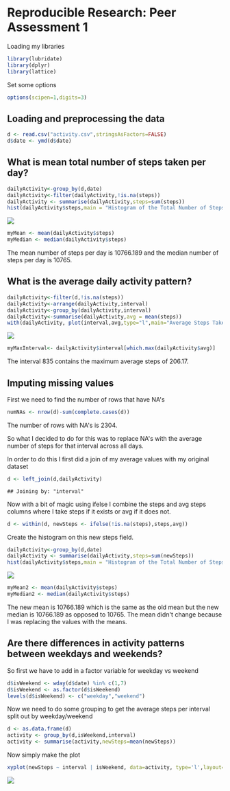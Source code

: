 # Reproducible Research: Peer Assessment 1

Loading my libraries

```r
library(lubridate)
library(dplyr)
library(lattice)
```

Set some options

```r
options(scipen=1,digits=3)
```



## Loading and preprocessing the data

```r
d <- read.csv("activity.csv",stringsAsFactors=FALSE)
d$date <- ymd(d$date)
```



## What is mean total number of steps taken per day?


```r
dailyActivity<-group_by(d,date)
dailyActivity<-filter(dailyActivity,!is.na(steps))
dailyActivity <- summarise(dailyActivity,steps=sum(steps))
hist(dailyActivity$steps,main = "Histogram of the Total Number of Steps Taken Each Day",xlab = "steps")
```

![](PA1_template_files/figure-html/unnamed-chunk-4-1.png) 

```r
myMean <- mean(dailyActivity$steps)
myMedian <- median(dailyActivity$steps)
```

The mean number of steps per day is 10766.189 and the median number of steps per day is 10765.

## What is the average daily activity pattern?


```r
dailyActivity<-filter(d,!is.na(steps))
dailyActivity<-arrange(dailyActivity,interval)
dailyActivity<-group_by(dailyActivity,interval)
dailyActivity<-summarise(dailyActivity,avg = mean(steps))
with(dailyActivity, plot(interval,avg,type="l",main="Average Steps Taken",ylab="Average Steps"))
```

![](PA1_template_files/figure-html/unnamed-chunk-5-1.png) 

```r
myMaxInterval<- dailyActivity$interval[which.max(dailyActivity$avg)]
```

The interval 835 contains the maximum average steps of 206.17.

## Imputing missing values

First we need to find the number of rows that have NA's


```r
numNAs <- nrow(d)-sum(complete.cases(d))
```

The number of rows with NA's is 2304.

So what I decided to do for this was to replace NA's with the average number of steps for that interval across all days.

In order to do this I first did a join of my average values with my original dataset

```r
d <- left_join(d,dailyActivity)
```

```
## Joining by: "interval"
```

Now with a bit of magic using ifelse I combine the steps and avg steps columns where I take steps if it exists or avg if it does not.


```r
d <- within(d, newSteps <- ifelse(!is.na(steps),steps,avg))
```


Create the histogram on this new steps field.

```r
dailyActivity<-group_by(d,date)
dailyActivity <- summarise(dailyActivity,steps=sum(newSteps))
hist(dailyActivity$steps,main = "Histogram of the Total Number of Steps Taken Each Day (replacing NA's with average)",xlab = "steps")
```

![](PA1_template_files/figure-html/unnamed-chunk-9-1.png) 

```r
myMean2 <- mean(dailyActivity$steps)
myMedian2 <- median(dailyActivity$steps)
```

The new mean is 10766.189 which is the same as the old mean but the new median is 10766.189 as opposed to 10765.  The mean didn't change because I was replacing the values with the means.  

## Are there differences in activity patterns between weekdays and weekends?

So first we have to add in a factor variable for weekday vs weekend


```r
d$isWeekend <- wday(d$date) %in% c(1,7)
d$isWeekend <- as.factor(d$isWeekend)
levels(d$isWeekend) <- c("weekday","weekend")
```

Now we need to do some grouping to get the average steps per interval split out by weekday/weekend

```r
d <- as.data.frame(d)
activity <- group_by(d,isWeekend,interval)
activity <- summarise(activity,newSteps=mean(newSteps))
```

Now simply make the plot

```r
xyplot(newSteps ~ interval | isWeekend, data=activity, type='l',layout=c(1,2),xlab="Interval",ylab="Number of steps")
```

![](PA1_template_files/figure-html/unnamed-chunk-12-1.png) 

